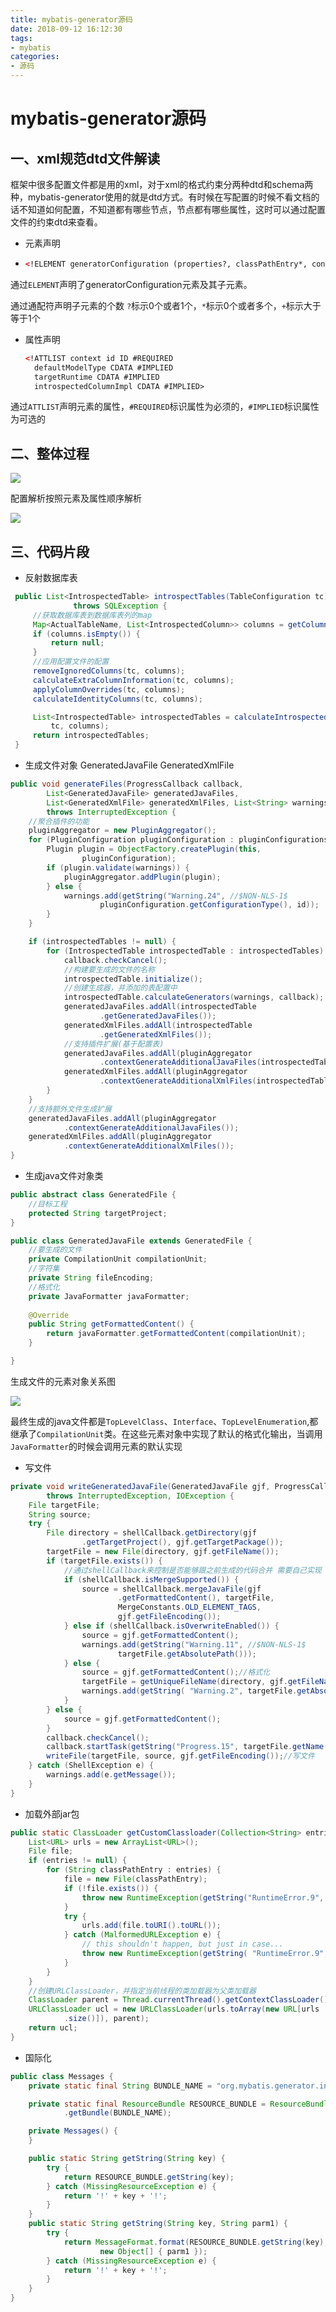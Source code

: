 ```yaml
---
title: mybatis-generator源码
date: 2018-09-12 16:12:30
tags:
- mybatis
categories:
- 源码
---
```


# mybatis-generator源码

## 一、xml规范dtd文件解读

框架中很多配置文件都是用的xml，对于xml的格式约束分两种dtd和schema两种，mybatis-generator使用的就是dtd方式。有时候在写配置的时候不看文档的话不知道如何配置，不知道都有哪些节点，节点都有哪些属性，这时可以通过配置文件的约束dtd来查看。

- 元素声明

- ```xml
  <!ELEMENT generatorConfiguration (properties?, classPathEntry*, context+)>
  ```

通过`ELEMENT`声明了generatorConfiguration元素及其子元素。

通过通配符声明子元素的个数 `?`标示0个或者1个，`*`标示0个或者多个，`+`标示大于等于1个

- 属性声明

  ```xml
  <!ATTLIST context id ID #REQUIRED
    defaultModelType CDATA #IMPLIED
    targetRuntime CDATA #IMPLIED
    introspectedColumnImpl CDATA #IMPLIED>
  ```

通过`ATTLIST`声明元素的属性，`#REQUIRED`标识属性为必须的，`#IMPLIED`标识属性为可选的

## 二、整体过程

![](http://omdq6di7v.bkt.clouddn.com/18-9-18/68157555.jpg)

配置解析按照元素及属性顺序解析

![](http://omdq6di7v.bkt.clouddn.com/18-9-18/74647471.jpg)

## 三、代码片段

- 反射数据库表

```java
 public List<IntrospectedTable> introspectTables(TableConfiguration tc)
              throws SQLException {
     //获取数据库表到数据库表列的map
     Map<ActualTableName, List<IntrospectedColumn>> columns = getColumns(tc);
     if (columns.isEmpty()) {
         return null;
     }
     //应用配置文件的配置
     removeIgnoredColumns(tc, columns);
     calculateExtraColumnInformation(tc, columns);
     applyColumnOverrides(tc, columns);
     calculateIdentityColumns(tc, columns);

     List<IntrospectedTable> introspectedTables = calculateIntrospectedTables(
         tc, columns);
     return introspectedTables;
 }
```


- 生成文件对象 GeneratedJavaFile GeneratedXmlFile

```java
public void generateFiles(ProgressCallback callback,
        List<GeneratedJavaFile> generatedJavaFiles,
        List<GeneratedXmlFile> generatedXmlFiles, List<String> warnings)
        throws InterruptedException {
	//聚合插件的功能
    pluginAggregator = new PluginAggregator();
    for (PluginConfiguration pluginConfiguration : pluginConfigurations) {
        Plugin plugin = ObjectFactory.createPlugin(this,
                pluginConfiguration);
        if (plugin.validate(warnings)) {
            pluginAggregator.addPlugin(plugin);
        } else {
            warnings.add(getString("Warning.24", //$NON-NLS-1$
                    pluginConfiguration.getConfigurationType(), id));
        }
    }

    if (introspectedTables != null) {
        for (IntrospectedTable introspectedTable : introspectedTables) {
            callback.checkCancel();
            //构建要生成的文件的名称
            introspectedTable.initialize();
            //创建生成器，并添加的表配置中
            introspectedTable.calculateGenerators(warnings, callback);
            generatedJavaFiles.addAll(introspectedTable
                    .getGeneratedJavaFiles());
            generatedXmlFiles.addAll(introspectedTable
                    .getGeneratedXmlFiles());
			//支持插件扩展(基于配置表)
            generatedJavaFiles.addAll(pluginAggregator
                    .contextGenerateAdditionalJavaFiles(introspectedTable));
            generatedXmlFiles.addAll(pluginAggregator
                    .contextGenerateAdditionalXmlFiles(introspectedTable));
        }
    }
	//支持额外文件生成扩展
    generatedJavaFiles.addAll(pluginAggregator
            .contextGenerateAdditionalJavaFiles());
    generatedXmlFiles.addAll(pluginAggregator
            .contextGenerateAdditionalXmlFiles());
}
```

- 生成java文件对象类

```java
public abstract class GeneratedFile {
	//目标工程
    protected String targetProject;
}
```

```java
public class GeneratedJavaFile extends GeneratedFile {
	//要生成的文件
    private CompilationUnit compilationUnit;
	//字符集
    private String fileEncoding;
	//格式化
    private JavaFormatter javaFormatter;
    
    @Override
    public String getFormattedContent() {
        return javaFormatter.getFormattedContent(compilationUnit);
    }

}
```

生成文件的元素对象关系图

![](http://omdq6di7v.bkt.clouddn.com/18-9-18/91943829.jpg)

最终生成的java文件都是`TopLevelClass`、`Interface`、`TopLevelEnumeration`,都继承了`CompilationUnit`类。在这些元素对象中实现了默认的格式化输出，当调用`JavaFormatter`的时候会调用元素的默认实现


- 写文件

```java
private void writeGeneratedJavaFile(GeneratedJavaFile gjf, ProgressCallback callback)
        throws InterruptedException, IOException {
    File targetFile;
    String source;
    try {
        File directory = shellCallback.getDirectory(gjf
                .getTargetProject(), gjf.getTargetPackage());
        targetFile = new File(directory, gjf.getFileName());
        if (targetFile.exists()) {
            //通过shellCallback来控制是否能够跟之前生成的代码合并 需要自己实现
            if (shellCallback.isMergeSupported()) {
                source = shellCallback.mergeJavaFile(gjf
                        .getFormattedContent(), targetFile,
                        MergeConstants.OLD_ELEMENT_TAGS,
                        gjf.getFileEncoding());
            } else if (shellCallback.isOverwriteEnabled()) {
                source = gjf.getFormattedContent();
                warnings.add(getString("Warning.11", //$NON-NLS-1$
                        targetFile.getAbsolutePath()));
            } else {
                source = gjf.getFormattedContent();//格式化
                targetFile = getUniqueFileName(directory, gjf.getFileName());
                warnings.add(getString( "Warning.2", targetFile.getAbsolutePath())); 
            }
        } else {
            source = gjf.getFormattedContent();
        }
        callback.checkCancel();
        callback.startTask(getString("Progress.15", targetFile.getName())); //$NON-NLS-1$
        writeFile(targetFile, source, gjf.getFileEncoding());//写文件
    } catch (ShellException e) {
        warnings.add(e.getMessage());
    }
}
```


- 加载外部jar包

```java
public static ClassLoader getCustomClassloader(Collection<String> entries) {
    List<URL> urls = new ArrayList<URL>();
    File file;
    if (entries != null) {
        for (String classPathEntry : entries) {
            file = new File(classPathEntry);
            if (!file.exists()) {
                throw new RuntimeException(getString("RuntimeError.9", classPathEntry)); 
            }
            try {
                urls.add(file.toURI().toURL());
            } catch (MalformedURLException e) {
                // this shouldn't happen, but just in case...
                throw new RuntimeException(getString( "RuntimeError.9", classPathEntry)); 
            }
        }
    }
    //创建URLClassLoader，并指定当前线程的类加载器为父类加载器
    ClassLoader parent = Thread.currentThread().getContextClassLoader();
    URLClassLoader ucl = new URLClassLoader(urls.toArray(new URL[urls
            .size()]), parent);
    return ucl;
}
```

- 国际化

```java
public class Messages {
    private static final String BUNDLE_NAME = "org.mybatis.generator.internal.util.messages.messages"; //$NON-NLS-1$

    private static final ResourceBundle RESOURCE_BUNDLE = ResourceBundle
            .getBundle(BUNDLE_NAME);

    private Messages() {
    }

    public static String getString(String key) {
        try {
            return RESOURCE_BUNDLE.getString(key);
        } catch (MissingResourceException e) {
            return '!' + key + '!';
        }
    }
    public static String getString(String key, String parm1) {
        try {
            return MessageFormat.format(RESOURCE_BUNDLE.getString(key),
                    new Object[] { parm1 });
        } catch (MissingResourceException e) {
            return '!' + key + '!';
        }
    }
}
```

